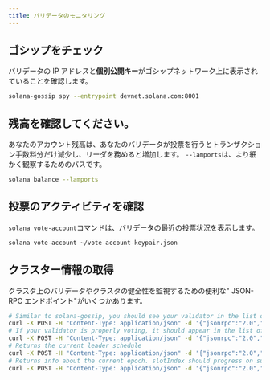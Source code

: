 ```yaml
---
title: バリデータのモニタリング
---
```


## ゴシップをチェック

バリデータの IP アドレスと**個別公開キー**がゴシップネットワーク上に表示されていることを確認します。

```bash
solana-gossip spy --entrypoint devnet.solana.com:8001
```

## 残高を確認してください。

あなたのアカウント残高は、あなたのバリデータが投票を行うとトランザクション手数料分だけ減少し、リーダを務めると増加します。 `--lamports`は、より細かく観察するためのパスです。

```bash
solana balance --lamports
```

## 投票のアクティビティを確認

`solana vote-account`コマンドは、バリデータの最近の投票状況を表示します。

```bash
solana vote-account ~/vote-account-keypair.json
```

## クラスター情報の取得

クラスタ上のバリデータやクラスタの健全性を監視するための便利な" JSON-RPC エンドポイント"がいくつかあります。

```bash
# Similar to solana-gossip, you should see your validator in the list of cluster nodes
curl -X POST -H "Content-Type: application/json" -d '{"jsonrpc":"2.0","id":1, "method":"getClusterNodes"}' http://devnet.solana.com
# If your validator is properly voting, it should appear in the list of `current` vote accounts. If staked, `stake` should be > 0
curl -X POST -H "Content-Type: application/json" -d '{"jsonrpc":"2.0","id":1, "method":"getVoteAccounts"}' http://devnet.solana.com
# Returns the current leader schedule
curl -X POST -H "Content-Type: application/json" -d '{"jsonrpc":"2.0","id":1, "method":"getLeaderSchedule"}' http://devnet.solana.com
# Returns info about the current epoch. slotIndex should progress on subsequent calls.
curl -X POST -H "Content-Type: application/json" -d '{"jsonrpc":"2.0","id":1, "method":"getEpochInfo"}' http://devnet.solana.com
```
